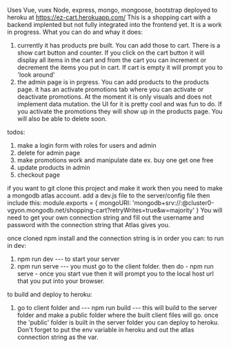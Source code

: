 Uses Vue, vuex Node, express, mongo, mongoose, bootstrap
deployed to heroku at https://ez-cart.herokuapp.com/
This is a shopping cart with a backend implented but not fully integrated into the frontend yet. It is a work in progress.
What you can do and whay it does:
1. currently it has products pre built. You can add those to cart. There is a show cart button and counter. If you click on the cart button it will display all items in the cart and from the cart you can increment or decrement the items you put in cart. If cart is empty it will prompt you to 'look around'
2. the admin page is in prgress. You can add products to the products page. it has an activate promotions tab where you can activate or deactivate promotions. At the moment it is only visuals and does not implement data mutation. the UI for it is pretty cool and was fun to do. If you activate the promotions they will show up in the products page. You will also be able to delete soon.

todos: 
1. make a login form with roles for users and admin
2. delete for admin page
3. make promotions work and manipulate date ex. buy one get one free
4. update products in admin
5. checkout page

if you want to git clone this project and make it work then you need to make a mongodb atlas account. 
add a dev.js file to the server/config file then include this:
module.exports = {
  mongoURI: 'mongodb+srv://<username>:<password>@cluster0-vgyon.mongodb.net/shopping-cart?retryWrites=true&w=majority'
}
You will need to get your own connection string and fill out the username and password with the connection string that Atlas gives you.

once cloned npm install and the connection string is in order you can:
to run in dev:
1. npm run dev --- to start your server
2. npm run serve --- you must go to the client folder. then do - npm run serve - once you start vue then it will prompt you to the local host url that you put into your browser.


to build and deploy to heroku:
1. go to client folder and --- npm run build --- this will build to the server folder and make a public folder where the built client files will go. once the 'public' folder is built in the server folder you can deploy to heroku. Don't forget to put the env variable in heroku and out the atlas connection string as the var.

